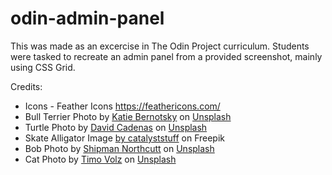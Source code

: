 # odin-admin-panel

This was made as an excercise in The Odin Project curriculum. Students were tasked to recreate an admin panel from a provided screenshot, mainly using CSS Grid.

Credits:

- Icons - Feather Icons https://feathericons.com/
- Bull Terrier Photo by <a href="https://unsplash.com/@pupscruffs?utm_source=unsplash&utm_medium=referral&utm_content=creditCopyText">Katie Bernotsky</a> on <a href="https://unsplash.com/photos/D4IY7BxUJnc?utm_source=unsplash&utm_medium=referral&utm_content=creditCopyText">Unsplash</a>
- Turtle Photo by <a href="https://unsplash.com/@solus_adrift?utm_source=unsplash&utm_medium=referral&utm_content=creditCopyText">David Cadenas</a> on <a href="https://unsplash.com/photos/VFTq3si9YVw?utm_source=unsplash&utm_medium=referral&utm_content=creditCopyText">Unsplash</a>
- Skate Alligator Image <a href="https://www.freepik.com/free-vector/cute-crocodile-playing-scooter-cartoon-vector-icon-illustration-animal-transportation-isolated-flat_34476457.htm#query=alligator%20skate&position=0&from_view=search&track=ais">by catalyststuff</a> on Freepik
- Bob Photo by <a href="https://unsplash.com/pt-br/@shipnorth?utm_source=unsplash&utm_medium=referral&utm_content=creditCopyText">Shipman Northcutt</a> on <a href="https://unsplash.com/photos/sgZX15Da8YE?utm_source=unsplash&utm_medium=referral&utm_content=creditCopyText">Unsplash</a>
- Cat Photo by <a href="https://unsplash.com/@magict1911?utm_source=unsplash&utm_medium=referral&utm_content=creditCopyText">Timo Volz</a> on <a href="https://unsplash.com/photos/ZlFKIG6dApg?utm_source=unsplash&utm_medium=referral&utm_content=creditCopyText">Unsplash</a>
